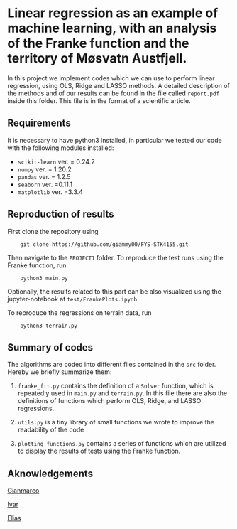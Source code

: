 Linear regression as an example of machine learning, with an analysis of the Franke function and the territory of Møsvatn Austfjell.
==============================
In this project we implement codes which we can use to perform linear regression, using OLS, Ridge and LASSO methods.
A detailed description of the methods and of our results can be found in the file called `report.pdf` inside this folder.
This file is in the format of a scientific article.

## Requirements

It is necessary to have python3 installed, in particular we tested our code with the following modules installed:

* `scikit-learn` ver. = 0.24.2
* `numpy` ver. = 1.20.2 
* `pandas` ver. = 1.2.5
* `seaborn` ver. =0.11.1
* `matplotlib` ver. =3.3.4


## Reproduction of results
First clone the repository using

		git clone https://github.com/giammy00/FYS-STK4155.git
	
Then navigate to the `PROJECT1` folder.	
To reproduce the test runs using the Franke function, run 

		python3 main.py

Optionally, the results related to this part can be also visualized using the jupyter-notebook at `test/FrankePlots.ipynb`<br>

To reproduce the regressions on terrain data, run

		python3 terrain.py

## Summary of codes

The algorithms are coded into different files contained in the `src` folder. Hereby we briefly summarize them:

1. 	`franke_fit.py` contains the definition of a `Solver` function, which is repeatedly used in `main.py` and `terrain.py`.
	In this file there are also the definitions of functions which perform OLS, Ridge, and LASSO regressions. 

2. 	`utils.py` is a tiny library of small functions we wrote to improve the readability of the code

3. 	`plotting_functions.py` contains a series of functions which are utilized to display the results of tests using the Franke function.

## Aknowledgements

[Gianmarco](https://github.com/giammy00)

[Ivar](https://github.com/ivarlon)

[Elias](https://github.com/EliasTRuud)

